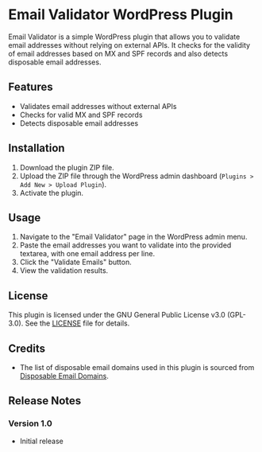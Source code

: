 # Email Validator WordPress Plugin

Email Validator is a simple WordPress plugin that allows you to validate email addresses without relying on external APIs. It checks for the validity of email addresses based on MX and SPF records and also detects disposable email addresses.

## Features

- Validates email addresses without external APIs
- Checks for valid MX and SPF records
- Detects disposable email addresses

## Installation

1. Download the plugin ZIP file.
2. Upload the ZIP file through the WordPress admin dashboard (`Plugins > Add New > Upload Plugin`).
3. Activate the plugin.

## Usage

1. Navigate to the "Email Validator" page in the WordPress admin menu.
2. Paste the email addresses you want to validate into the provided textarea, with one email address per line.
3. Click the "Validate Emails" button.
4. View the validation results.

## License

This plugin is licensed under the GNU General Public License v3.0 (GPL-3.0). See the [LICENSE](LICENSE) file for details.

## Credits

- The list of disposable email domains used in this plugin is sourced from [Disposable Email Domains](https://github.com/disposable-email-domains/disposable-email-domains).

## Release Notes

### Version 1.0
- Initial release
